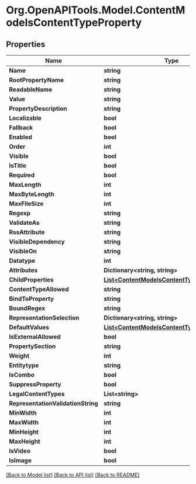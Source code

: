 # Org.OpenAPITools.Model.ContentModelsContentTypeProperty

## Properties

Name | Type | Description | Notes
------------ | ------------- | ------------- | -------------
**Name** | **string** |  | [optional] 
**RootPropertyName** | **string** |  | [optional] 
**ReadableName** | **string** |  | [optional] 
**Value** | **string** |  | [optional] 
**PropertyDescription** | **string** |  | [optional] 
**Localizable** | **bool** |  | [optional] 
**Fallback** | **bool** |  | [optional] 
**Enabled** | **bool** |  | [optional] 
**Order** | **int** |  | [optional] 
**Visible** | **bool** |  | [optional] 
**IsTitle** | **bool** |  | [optional] 
**Required** | **bool** |  | [optional] 
**MaxLength** | **int** |  | [optional] 
**MaxByteLength** | **int** |  | [optional] 
**MaxFileSize** | **int** |  | [optional] 
**Regexp** | **string** |  | [optional] 
**ValidateAs** | **string** |  | [optional] 
**RssAttribute** | **string** |  | [optional] 
**VisibleDependency** | **string** |  | [optional] 
**VisibleOn** | **string** |  | [optional] 
**Datatype** | **int** |  | [optional] 
**Attributes** | **Dictionary&lt;string, string&gt;** |  | [optional] 
**ChildProperties** | [**List&lt;ContentModelsContentTypeProperty&gt;**](ContentModelsContentTypeProperty.md) |  | [optional] 
**ContentTypeAllowed** | **string** |  | [optional] 
**BindToProperty** | **string** |  | [optional] 
**BoundRegex** | **string** |  | [optional] 
**RepresentationSelection** | **Dictionary&lt;string, string&gt;** |  | [optional] 
**DefaultValues** | [**List&lt;ContentModelsContentTypeDefaultValue&gt;**](ContentModelsContentTypeDefaultValue.md) |  | [optional] 
**IsExternalAllowed** | **bool** |  | [optional] 
**PropertySection** | **string** |  | [optional] 
**Weight** | **int** |  | [optional] 
**Entitytype** | **string** |  | [optional] 
**IsCombo** | **bool** |  | [optional] 
**SuppressProperty** | **bool** |  | [optional] 
**LegalContentTypes** | **List&lt;string&gt;** |  | [optional] 
**RepresentationValidationString** | **string** |  | [optional] 
**MinWidth** | **int** |  | [optional] 
**MaxWidth** | **int** |  | [optional] 
**MinHeight** | **int** |  | [optional] 
**MaxHeight** | **int** |  | [optional] 
**IsVideo** | **bool** |  | [optional] 
**IsImage** | **bool** |  | [optional] 

[[Back to Model list]](../README.md#documentation-for-models) [[Back to API list]](../README.md#documentation-for-api-endpoints) [[Back to README]](../README.md)

